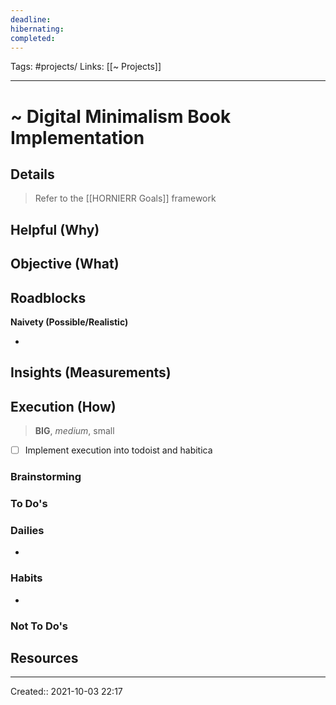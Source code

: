 ```yaml
---
deadline:
hibernating:
completed:
---
```

Tags: #projects/
Links: [[~ Projects]]
___
# ~ Digital Minimalism Book Implementation
## Details
> Refer to the [[HORNIERR Goals]] framework

**Helpful (Why)**
- 

**Objective (What)**
- 

**Roadblocks**
- 

**Naivety (Possible/Realistic)**

- 

**Insights (Measurements)**
- 
## Execution (How)
> **BIG**, *medium*, small

- [ ] Implement execution into todoist and habitica
### Brainstorming
### To Do's
### Dailies
- 
### Habits
- 
### Not To Do's
## Resources

___
Created:: 2021-10-03 22:17